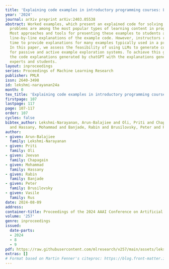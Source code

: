 ```yaml
---
title: 'Explaining code examples in introductory programming courses: Llm vs humans'
year: '2024'
journal: arXiv preprint arXiv:2403.05538
abstract: Worked examples, which present an explained code for solving typical programming
  problems are among the most popular types of learning content in programming classes.
  Most approaches and tools for presenting these examples to students are based on
  line-by-line explanations of the example code. However, instructors rarely have
  time to provide explanations for many examples typically used in a programming class.
  In this paper, we assess the feasibility of using LLMs to generate code explanations
  for passive and active example exploration systems. To achieve this goal, we compare
  the code explanations generated by chatGPT with the explanations generated by both
  experts and students.
layout: inproceedings
series: Proceedings of Machine Learning Research
publisher: PMLR
issn: 2640-3498
id: lekshmi-narayanan24a
month: 0
tex_title: 'Explaining code examples in introductory programming courses: Llm vs humans'
firstpage: 107
lastpage: 117
page: 107-117
order: 107
cycles: false
bibtex_author: Lekshmi-Narayanan, Arun-Balajiee and Oli, Priti and Chapagain, Jeevan
  and Hassany, Mohammad and Banjade, Rabin and Brusilovsky, Peter and Rus, Vasile
author:
- given: Arun-Balajiee
  family: Lekshmi-Narayanan
- given: Priti
  family: Oli
- given: Jeevan
  family: Chapagain
- given: Mohammad
  family: Hassany
- given: Rabin
  family: Banjade
- given: Peter
  family: Brusilovsky
- given: Vasile
  family: Rus
date: 2024-08-09
address:
container-title: Proceedings of the 2024 AAAI Conference on Artificial Intelligence
volume: '257'
genre: inproceedings
issued:
  date-parts:
  - 2024
  - 8
  - 9
pdf: https://raw.githubusercontent.com/mlresearch/v257/main/assets/lekshmi-narayanan24a/lekshmi-narayanan24a.pdf
extras: []
# Format based on Martin Fenner's citeproc: https://blog.front-matter.io/posts/citeproc-yaml-for-bibliographies/
---
```

